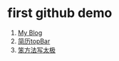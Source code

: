# first github demo

1. [My Blog](https://elitefan0814.github.io/MyBlog/index.html)
2. [简历topBar](https://elitefan0814.github.io/firstdemo/demo-topbar.html)
3. [笨方法写太极](https://elitefan0814.github.io/firstdemo/badTaiJi.html)